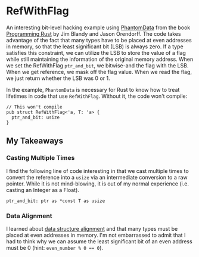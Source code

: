 # RefWithFlag

An interesting bit-level hacking example using [PhantomData](https://doc.rust-lang.org/std/marker/struct.PhantomData.html) from the book [Programming Rust](https://www.oreilly.com/library/view/programming-rust/9781491927274/) by Jim Blandy and Jason Orendorff. The code takes advantage of the fact that many types have to be placed at even addresses in memory, so that the least significant bit (LSB) is always zero. If a type satisfies this constraint, we can utilize the LSB to store the value of a flag while still maintaining the information of the original memory address. When we set the RefWithFlag `ptr_and_bit`, we bitwise-and the flag with the LSB. When we get reference, we mask off the flag value. When we read the flag, we just return whether the LSB was 0 or 1.

In the example, `PhantomData` is necessary for Rust to know how to treat lifetimes in code that use `RefWithFlag`. Without it, the code won't compile:

```
// This won't compile
pub struct RefWithFlag<'a, T: 'a> {
  ptr_and_bit: usize
}
```

## My Takeaways

### Casting Multiple Times

I find the following line of code interesting in that we cast multiple times to convert the reference into a `usize` via an intermediate conversion to a raw pointer. While it is not mind-blowing, it is out of my normal experience (i.e. casting an Integer as a Float).

```
ptr_and_bit: ptr as *const T as usize
```

### Data Alignment

I learned about [data structure alignment](https://en.wikipedia.org/wiki/Data_structure_alignment) and that many types must be placed at even addresses in memory. I'm not embarrassed to admit that I had to think why we can assume the least significant bit of an even address must be 0 (hint: `even_number % 0 == 0`).
